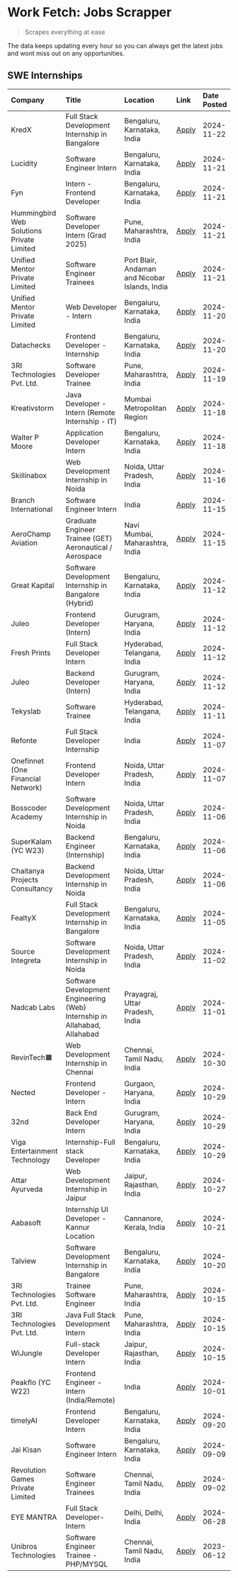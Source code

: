 # Work Fetch: Jobs Scrapper
> Scrapes everything at ease

The data keeps updating every hour so you can always get the latest jobs and wont miss out on any opportunities.

## SWE Internships
<!--START_SECTION:workfetch-->
| Company                                   | Title                                                                     | Location                                       | Link                                                                                                                                                                                                                                          | Date Posted   |
|:------------------------------------------|:--------------------------------------------------------------------------|:-----------------------------------------------|:----------------------------------------------------------------------------------------------------------------------------------------------------------------------------------------------------------------------------------------------|:--------------|
| KredX                                     | Full Stack Development Internship in Bangalore                            | Bengaluru, Karnataka, India                    | [Apply](https://in.linkedin.com/jobs/view/full-stack-development-internship-in-bangalore-at-kredx-4082021747?position=21&pageNum=0&refId=0S4mJqGAgitzc0RKCzjPIg%3D%3D&trackingId=nc3i7Uq22niR9f68tyS0lw%3D%3D)                                | 2024-11-22    |
| Lucidity                                  | Software Engineer Intern                                                  | Bengaluru, Karnataka, India                    | [Apply](https://in.linkedin.com/jobs/view/software-engineer-intern-at-lucidity-4081805788?position=8&pageNum=0&refId=0S4mJqGAgitzc0RKCzjPIg%3D%3D&trackingId=SeXWxaw5COB9Aaso13bxQg%3D%3D)                                                    | 2024-11-21    |
| Fyn                                       | Intern - Frontend Developer                                               | Bengaluru, Karnataka, India                    | [Apply](https://in.linkedin.com/jobs/view/intern-frontend-developer-at-fyn-4079706595?position=16&pageNum=0&refId=0S4mJqGAgitzc0RKCzjPIg%3D%3D&trackingId=g6Q4aIwcikp8K5IFDI5Zqg%3D%3D)                                                       | 2024-11-21    |
| Hummingbird Web Solutions Private Limited | Software Developer Intern (Grad 2025)                                     | Pune, Maharashtra, India                       | [Apply](https://in.linkedin.com/jobs/view/software-developer-intern-grad-2025-at-hummingbird-web-solutions-private-limited-4079796998?position=23&pageNum=0&refId=0S4mJqGAgitzc0RKCzjPIg%3D%3D&trackingId=P56S4%2FyhbLZUfCk7chm4Dw%3D%3D)     | 2024-11-21    |
| Unified Mentor Private Limited            | Software Engineer Trainees                                                | Port Blair, Andaman and Nicobar Islands, India | [Apply](https://in.linkedin.com/jobs/view/software-engineer-trainees-at-unified-mentor-private-limited-4079707508?position=50&pageNum=0&refId=0S4mJqGAgitzc0RKCzjPIg%3D%3D&trackingId=vvzQUmvKoIdi20HM0ayk4Q%3D%3D)                           | 2024-11-21    |
| Unified Mentor Private Limited            | Web Developer - Intern                                                    | Bengaluru, Karnataka, India                    | [Apply](https://in.linkedin.com/jobs/view/web-developer-intern-at-unified-mentor-private-limited-4078450055?position=46&pageNum=0&refId=0S4mJqGAgitzc0RKCzjPIg%3D%3D&trackingId=0ACVlUIx%2F%2B1XAwLZq%2BUMHA%3D%3D)                           | 2024-11-20    |
| Datachecks                                | Frontend Developer - Internship                                           | Bengaluru, Karnataka, India                    | [Apply](https://in.linkedin.com/jobs/view/frontend-developer-internship-at-datachecks-4078365869?position=48&pageNum=0&refId=0S4mJqGAgitzc0RKCzjPIg%3D%3D&trackingId=Q46s7vWLRX45ZY9jEEJgXA%3D%3D)                                            | 2024-11-20    |
| 3RI Technologies Pvt. Ltd.                | Software Developer Trainee                                                | Pune, Maharashtra, India                       | [Apply](https://in.linkedin.com/jobs/view/software-developer-trainee-at-3ri-technologies-pvt-ltd-4080283578?position=29&pageNum=0&refId=0S4mJqGAgitzc0RKCzjPIg%3D%3D&trackingId=ToJ56U9kYZn6GDjjHUq3wg%3D%3D)                                 | 2024-11-19    |
| Kreativstorm                              | Java Developer - Intern (Remote Internship - IT)                          | Mumbai Metropolitan Region                     | [Apply](https://in.linkedin.com/jobs/view/java-developer-intern-remote-internship-it-at-kreativstorm-4079340084?position=22&pageNum=0&refId=0S4mJqGAgitzc0RKCzjPIg%3D%3D&trackingId=fQJGthKouPGPXs5WAcWrYQ%3D%3D)                             | 2024-11-18    |
| Walter P Moore                            | Application Developer Intern                                              | Bengaluru, Karnataka, India                    | [Apply](https://in.linkedin.com/jobs/view/application-developer-intern-at-walter-p-moore-4077126811?position=28&pageNum=0&refId=0S4mJqGAgitzc0RKCzjPIg%3D%3D&trackingId=FJ1ojm7xp06AgeZbld9R8g%3D%3D)                                         | 2024-11-18    |
| Skillinabox                               | Web Development Internship in Noida                                       | Noida, Uttar Pradesh, India                    | [Apply](https://in.linkedin.com/jobs/view/web-development-internship-in-noida-at-skillinabox-4077783016?position=24&pageNum=0&refId=0S4mJqGAgitzc0RKCzjPIg%3D%3D&trackingId=PBzUa%2FFQgjAZrde5x2xqBQ%3D%3D)                                   | 2024-11-16    |
| Branch International                      | Software Engineer Intern                                                  | India                                          | [Apply](https://in.linkedin.com/jobs/view/software-engineer-intern-at-branch-international-4054425650?position=41&pageNum=0&refId=0S4mJqGAgitzc0RKCzjPIg%3D%3D&trackingId=vBealC0PwNQZrIiLGjX0GA%3D%3D)                                       | 2024-11-15    |
| AeroChamp Aviation                        | Graduate Engineer Trainee (GET) Aeronautical / Aerospace                  | Navi Mumbai, Maharashtra, India                | [Apply](https://in.linkedin.com/jobs/view/graduate-engineer-trainee-get-aeronautical-aerospace-at-aerochamp-aviation-4075807848?position=45&pageNum=0&refId=0S4mJqGAgitzc0RKCzjPIg%3D%3D&trackingId=00tZQiP37PxdDU8j9iKn9A%3D%3D)             | 2024-11-15    |
| Great Kapital                             | Software Development Internship in Bangalore (Hybrid)                     | Bengaluru, Karnataka, India                    | [Apply](https://in.linkedin.com/jobs/view/software-development-internship-in-bangalore-hybrid-at-great-kapital-4074322094?position=20&pageNum=0&refId=0S4mJqGAgitzc0RKCzjPIg%3D%3D&trackingId=Yu8388XgZDjLqW%2BpaPjDiw%3D%3D)                 | 2024-11-12    |
| Juleo                                     | Frontend Developer (Intern)                                               | Gurugram, Haryana, India                       | [Apply](https://in.linkedin.com/jobs/view/frontend-developer-intern-at-juleo-4072443159?position=32&pageNum=0&refId=0S4mJqGAgitzc0RKCzjPIg%3D%3D&trackingId=L6SZKx5ZayprBuc8%2BzQCBA%3D%3D)                                                   | 2024-11-12    |
| Fresh Prints                              | Full Stack Developer Intern                                               | Hyderabad, Telangana, India                    | [Apply](https://in.linkedin.com/jobs/view/full-stack-developer-intern-at-fresh-prints-4074759619?position=33&pageNum=0&refId=0S4mJqGAgitzc0RKCzjPIg%3D%3D&trackingId=3T9A3lceHmUBOaBDU1srkA%3D%3D)                                            | 2024-11-12    |
| Juleo                                     | Backend Developer (Intern)                                                | Gurugram, Haryana, India                       | [Apply](https://in.linkedin.com/jobs/view/backend-developer-intern-at-juleo-4072437848?position=54&pageNum=0&refId=0S4mJqGAgitzc0RKCzjPIg%3D%3D&trackingId=t58BDJlPW5DF%2BPdOR%2F55yA%3D%3D)                                                  | 2024-11-12    |
| Tekyslab                                  | Software Trainee                                                          | Hyderabad, Telangana, India                    | [Apply](https://in.linkedin.com/jobs/view/software-trainee-at-tekyslab-4074128169?position=47&pageNum=0&refId=0S4mJqGAgitzc0RKCzjPIg%3D%3D&trackingId=lC19uRimQCGSutzUs1dv3g%3D%3D)                                                           | 2024-11-11    |
| Refonte                                   | Full Stack Developer Internship                                           | India                                          | [Apply](https://in.linkedin.com/jobs/view/full-stack-developer-internship-at-refonte-4071576773?position=27&pageNum=0&refId=0S4mJqGAgitzc0RKCzjPIg%3D%3D&trackingId=uAZx6Mo7HkolsLoi9KtaFg%3D%3D)                                             | 2024-11-07    |
| Onefinnet (One Financial Network)         | Frontend Developer Intern                                                 | Noida, Uttar Pradesh, India                    | [Apply](https://in.linkedin.com/jobs/view/frontend-developer-intern-at-onefinnet-one-financial-network-4067260672?position=34&pageNum=0&refId=0S4mJqGAgitzc0RKCzjPIg%3D%3D&trackingId=QbgTbJHHIESBLsbSyVvt5A%3D%3D)                           | 2024-11-07    |
| Bosscoder Academy                         | Software Development Internship in Noida                                  | Noida, Uttar Pradesh, India                    | [Apply](https://in.linkedin.com/jobs/view/software-development-internship-in-noida-at-bosscoder-academy-4070090866?position=10&pageNum=0&refId=0S4mJqGAgitzc0RKCzjPIg%3D%3D&trackingId=ItOFibaXq%2F%2FUqKPglGXNZA%3D%3D)                      | 2024-11-06    |
| SuperKalam (YC W23)                       | Backend Engineer (Internship)                                             | Bengaluru, Karnataka, India                    | [Apply](https://in.linkedin.com/jobs/view/backend-engineer-internship-at-superkalam-yc-w23-4069134451?position=26&pageNum=0&refId=0S4mJqGAgitzc0RKCzjPIg%3D%3D&trackingId=Y3ej2o%2FI9Da6ck2XxT8qMA%3D%3D)                                     | 2024-11-06    |
| Chaitanya Projects Consultancy            | Backend Development Internship in Noida                                   | Noida, Uttar Pradesh, India                    | [Apply](https://in.linkedin.com/jobs/view/backend-development-internship-in-noida-at-chaitanya-projects-consultancy-4070090859?position=59&pageNum=0&refId=0S4mJqGAgitzc0RKCzjPIg%3D%3D&trackingId=UxfzeWT5r%2BD4EdG%2FP106nA%3D%3D)          | 2024-11-06    |
| FealtyX                                   | Full Stack Development Internship in Bangalore                            | Bengaluru, Karnataka, India                    | [Apply](https://in.linkedin.com/jobs/view/full-stack-development-internship-in-bangalore-at-fealtyx-4067118640?position=40&pageNum=0&refId=0S4mJqGAgitzc0RKCzjPIg%3D%3D&trackingId=bBuEJQWV68e8nkgns8dzaw%3D%3D)                              | 2024-11-05    |
| Source Integreta                          | Software Development Internship in Noida                                  | Noida, Uttar Pradesh, India                    | [Apply](https://in.linkedin.com/jobs/view/software-development-internship-in-noida-at-source-integreta-4066120527?position=13&pageNum=0&refId=0S4mJqGAgitzc0RKCzjPIg%3D%3D&trackingId=KiTLocapYo2YdUt96i8XNg%3D%3D)                           | 2024-11-02    |
| Nadcab Labs                               | Software Development Engineering (Web) Internship in Allahabad, Allahabad | Prayagraj, Uttar Pradesh, India                | [Apply](https://in.linkedin.com/jobs/view/software-development-engineering-web-internship-in-allahabad-allahabad-at-nadcab-labs-4064940107?position=9&pageNum=0&refId=0S4mJqGAgitzc0RKCzjPIg%3D%3D&trackingId=2MBRebHhlMY%2BCNCZP7EFAw%3D%3D) | 2024-11-01    |
| RevinTech🟧                                | Web Development Internship in Chennai                                     | Chennai, Tamil Nadu, India                     | [Apply](https://in.linkedin.com/jobs/view/web-development-internship-in-chennai-at-revintech%F0%9F%9F%A7-4063327819?position=60&pageNum=0&refId=0S4mJqGAgitzc0RKCzjPIg%3D%3D&trackingId=%2Br%2BUKlTQpHjosPKTNteqPg%3D%3D)                     | 2024-10-30    |
| Nected                                    | Frontend Developer - Intern                                               | Gurgaon, Haryana, India                        | [Apply](https://in.linkedin.com/jobs/view/frontend-developer-intern-at-nected-4060911002?position=7&pageNum=0&refId=0S4mJqGAgitzc0RKCzjPIg%3D%3D&trackingId=%2FPuOCNEbGAhCqjTsoMJA2w%3D%3D)                                                   | 2024-10-29    |
| 32nd                                      | Back End Developer Intern                                                 | Gurugram, Haryana, India                       | [Apply](https://in.linkedin.com/jobs/view/back-end-developer-intern-at-32nd-4062280105?position=36&pageNum=0&refId=0S4mJqGAgitzc0RKCzjPIg%3D%3D&trackingId=uUcF7NjZcoQf52FvZLyjGA%3D%3D)                                                      | 2024-10-29    |
| Viga Entertainment Technology             | Internship-Full stack Developer                                           | Bengaluru, Karnataka, India                    | [Apply](https://in.linkedin.com/jobs/view/internship-full-stack-developer-at-viga-entertainment-technology-4061962911?position=37&pageNum=0&refId=0S4mJqGAgitzc0RKCzjPIg%3D%3D&trackingId=1VGSf7nfbG7BzQFc62FHtA%3D%3D)                       | 2024-10-29    |
| Attar Ayurveda                            | Web Development Internship in Jaipur                                      | Jaipur, Rajasthan, India                       | [Apply](https://in.linkedin.com/jobs/view/web-development-internship-in-jaipur-at-attar-ayurveda-4060435312?position=35&pageNum=0&refId=0S4mJqGAgitzc0RKCzjPIg%3D%3D&trackingId=U1sgYrFnXewBnw9m2Anfrw%3D%3D)                                 | 2024-10-27    |
| Aabasoft                                  | Internship UI Developer - Kannur Location                                 | Cannanore, Kerala, India                       | [Apply](https://in.linkedin.com/jobs/view/internship-ui-developer-kannur-location-at-aabasoft-4055898437?position=18&pageNum=0&refId=0S4mJqGAgitzc0RKCzjPIg%3D%3D&trackingId=8a3z8%2FpyQ9m%2B1B%2F%2FxGL8fA%3D%3D)                            | 2024-10-21    |
| Talview                                   | Software Development Internship in Bangalore                              | Bengaluru, Karnataka, India                    | [Apply](https://in.linkedin.com/jobs/view/software-development-internship-in-bangalore-at-talview-4055420944?position=4&pageNum=0&refId=0S4mJqGAgitzc0RKCzjPIg%3D%3D&trackingId=qSaYbiCTZDxez3KjpZR1OA%3D%3D)                                 | 2024-10-20    |
| 3RI Technologies Pvt. Ltd.                | Trainee Software Engineer                                                 | Pune, Maharashtra, India                       | [Apply](https://in.linkedin.com/jobs/view/trainee-software-engineer-at-3ri-technologies-pvt-ltd-4048233384?position=30&pageNum=0&refId=0S4mJqGAgitzc0RKCzjPIg%3D%3D&trackingId=pLeCwxP%2BrGoJsGXIDPuP8w%3D%3D)                                | 2024-10-15    |
| 3RI Technologies Pvt. Ltd.                | Java Full Stack Development Intern                                        | Pune, Maharashtra, India                       | [Apply](https://in.linkedin.com/jobs/view/java-full-stack-development-intern-at-3ri-technologies-pvt-ltd-4048231995?position=43&pageNum=0&refId=0S4mJqGAgitzc0RKCzjPIg%3D%3D&trackingId=N2X8gOnkTBXXDZUxi4XcfA%3D%3D)                         | 2024-10-15    |
| WiJungle                                  | Full-stack Developer Intern                                               | Jaipur, Rajasthan, India                       | [Apply](https://in.linkedin.com/jobs/view/full-stack-developer-intern-at-wijungle-4048227759?position=56&pageNum=0&refId=0S4mJqGAgitzc0RKCzjPIg%3D%3D&trackingId=tD9joZjPzy%2FcbVrdow7SVQ%3D%3D)                                              | 2024-10-15    |
| Peakflo (YC W22)                          | Frontend Engineer - Intern (India/Remote)                                 | India                                          | [Apply](https://in.linkedin.com/jobs/view/frontend-engineer-intern-india-remote-at-peakflo-yc-w22-4037729755?position=6&pageNum=0&refId=0S4mJqGAgitzc0RKCzjPIg%3D%3D&trackingId=ybeEkY83UhgufTJQW0MRyg%3D%3D)                                 | 2024-10-01    |
| timelyAI                                  | Frontend Developer Intern                                                 | Bengaluru, Karnataka, India                    | [Apply](https://in.linkedin.com/jobs/view/frontend-developer-intern-at-timelyai-4030925040?position=12&pageNum=0&refId=0S4mJqGAgitzc0RKCzjPIg%3D%3D&trackingId=goHgL%2FI%2B5nbPGeSCknwNsQ%3D%3D)                                              | 2024-09-20    |
| Jai Kisan                                 | Software Engineer Intern                                                  | Bengaluru, Karnataka, India                    | [Apply](https://in.linkedin.com/jobs/view/software-engineer-intern-at-jai-kisan-4024075360?position=39&pageNum=0&refId=0S4mJqGAgitzc0RKCzjPIg%3D%3D&trackingId=2ZB7K9p4jK7u2kOZ7ziE2g%3D%3D)                                                  | 2024-09-09    |
| Revolution Games Private Limited          | Software Engineer Trainees                                                | Chennai, Tamil Nadu, India                     | [Apply](https://in.linkedin.com/jobs/view/software-engineer-trainees-at-revolution-games-private-limited-4015912927?position=38&pageNum=0&refId=0S4mJqGAgitzc0RKCzjPIg%3D%3D&trackingId=eGfKg0%2FkbjV6Xw%2FpyhHisA%3D%3D)                     | 2024-09-02    |
| EYE MANTRA                                | Full Stack Developer- Intern                                              | Delhi, Delhi, India                            | [Apply](https://in.linkedin.com/jobs/view/full-stack-developer-intern-at-eye-mantra-3960988037?position=57&pageNum=0&refId=0S4mJqGAgitzc0RKCzjPIg%3D%3D&trackingId=f4YOjItkWcEuJux0uLfMXg%3D%3D)                                              | 2024-06-28    |
| Unibros Technologies                      | Software Engineer Trainee - PHP/MYSQL                                     | Chennai, Tamil Nadu, India                     | [Apply](https://in.linkedin.com/jobs/view/software-engineer-trainee-php-mysql-at-unibros-technologies-3656599241?position=53&pageNum=0&refId=0S4mJqGAgitzc0RKCzjPIg%3D%3D&trackingId=CvNAUipzLQvsAOnkHBmdTQ%3D%3D)                            | 2023-06-12    |
<!--END_SECTION:workfetch-->
